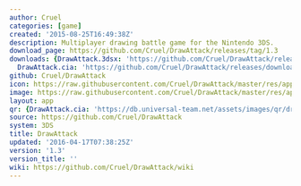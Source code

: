 ```yaml
---
author: Cruel
categories: [game]
created: '2015-08-25T16:49:38Z'
description: Multiplayer drawing battle game for the Nintendo 3DS.
download_page: https://github.com/Cruel/DrawAttack/releases/tag/1.3
downloads: {DrawAttack.3dsx: 'https://github.com/Cruel/DrawAttack/releases/download/1.3/DrawAttack.3dsx',
  DrawAttack.cia: 'https://github.com/Cruel/DrawAttack/releases/download/1.3/DrawAttack.cia'}
github: Cruel/DrawAttack
icon: https://raw.githubusercontent.com/Cruel/DrawAttack/master/res/app/icon.png
image: https://raw.githubusercontent.com/Cruel/DrawAttack/master/res/app/banner.png
layout: app
qr: {DrawAttack.cia: 'https://db.universal-team.net/assets/images/qr/drawattack.cia.png'}
source: https://github.com/Cruel/DrawAttack
system: 3DS
title: DrawAttack
updated: '2016-04-17T07:38:25Z'
version: '1.3'
version_title: ''
wiki: https://github.com/Cruel/DrawAttack/wiki
---
```

